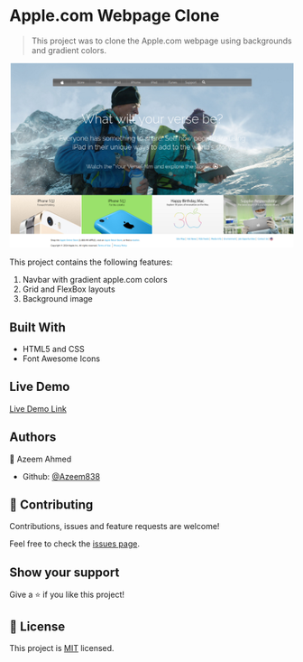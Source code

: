 # Apple.com Webpage Clone

> This project was to clone the Apple.com webpage using backgrounds and gradient colors.

![screenshot](/images/apple-webpage.png)

This project contains the following features:

1.  Navbar with gradient apple.com colors
2.  Grid and FlexBox layouts
3.  Background image

## Built With

- HTML5 and CSS
- Font Awesome Icons

## Live Demo

[Live Demo Link](https://azeem838.github.io/apple.com-webpage/)

## Authors

👤 Azeem Ahmed

- Github: [@Azeem838](https://github.com/Azeem838)

## 🤝 Contributing

Contributions, issues and feature requests are welcome!

Feel free to check the [issues page](issues/).

## Show your support

Give a ⭐️ if you like this project!

## 📝 License

This project is [MIT](lic.url) licensed.
